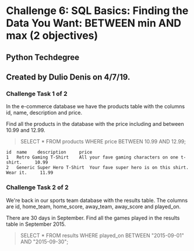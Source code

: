 # Challenge 6: SQL Basics: Finding the Data You Want: BETWEEN min AND max (2 objectives)
## Python Techdegree
## Created by Dulio Denis on 4/7/19.

### Challenge Task 1 of 2
In the e-commerce database we have the products table with the columns id, name, description and price.

Find all the products in the database with the price including and between 10.99 and 12.99.
> SELECT * FROM products WHERE price BETWEEN 10.99 AND 12.99;
```
id 	name 	description 	price
1 	Retro Gaming T-Shirt 	All your fave gaming characters on one t-shirt. 	10.99
2 	Generic Super Hero T-Shirt 	Your fave super hero is on this shirt. Wear it. 	11.99
```

### Challenge Task 2 of 2

We're back in our sports team database with the results table. The columns are id, home_team, home_score, away_team, away_score and played_on.

There are 30 days in September. Find all the games played in the results table in September 2015.
> SELECT * FROM results WHERE played_on BETWEEN "2015-09-01" AND "2015-09-30";
